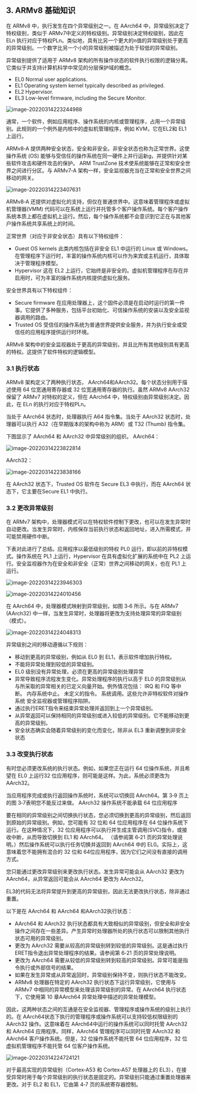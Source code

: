 ## 3. ARMv8 基础知识  

在 ARMv8 中，执行发生在四个异常级别之一。在 AArch64 中，异常级别决定了特权级别，类似于 ARMv7中定义的特权级别。异常级别决定特权级别，因此在 ELn 执行对应于特权PLn。类似地，具有比另一个更大的n值的异常级别处于更高的异常级别。一个数字比另一个小的异常级别被描述为处于较低的异常级别。

异常级别提供了适用于 ARMv8 架构的所有操作状态的软件执行权限的逻辑分离。它类似于并支持计算机科学中常见的分层保护域的概念。

- EL0 Normal user applications.
- EL1 Operating system kernel typically described as privileged.
- EL2 Hypervisor.
- EL3 Low-level firmware, including the Secure Monitor.

![image-20220314223244988](pictures/armv8_overview/image-20220314223244988.png)

通常，一个软件，例如应用程序、操作系统的内核或管理程序，占用一个异常级别。此规则的一个例外是内核中的虚拟机管理程序，例如 KVM，它在EL2和 EL1 上运行。

ARMv8‑A 提供两种安全状态，安全和非安全。非安全状态也称为正常世界。这使操作系统 (OS) 能够与受信任的操作系统在同一硬件上并行运新g，并提供针对某些软件攻击和硬件攻击的保护。 ARM TrustZone 技术使系统能够在正常和安全世界之间进行分区。与 ARMv7‑A 架构一样，安全监视器充当在正常和安全世界之间移动的网关。

![image-20220314223407631](pictures/armv8_overview/image-20220314223407631.png)

ARMv8‑A 还提供对虚拟化的支持，但仅在普通世界中。这意味着管理程序或虚拟机管理器(VMM) 代码可以在系统上运行并托管多个客户操作系统。每个客户操作系统本质上都在虚拟机上运行。然后，每个操作系统都不会意识到它正在与其他客户操作系统共享系统上的时间。

正常世界（对应于非安全状态）具有以下特权组件：

- Guest OS kernels
  此类内核包括在非安全 EL1 中运行的 Linux 或 Windows。在管理程序下运行时，丰富的操作系统内核可以作为来宾或主机运行，具体取决于管理程序模型。
- Hypervisor
  这在 EL2 上运行，它始终是非安全的。虚拟机管理程序在存在并启用时，可为丰富的操作系统内核提供虚拟化服务。

安全世界具有以下特权组件：

- Secure firmware
  在应用处理器上，这个固件必须是在启动时运行的第一件事。它提供了多种服务，包括平台初始化、可信操作系统的安装以及安全监视器调用的路由。
- Trusted OS
  受信任的操作系统为普通世界提供安全服务，并为执行安全或受信任的应用程序提供运行时环境。

ARMv8 架构中的安全监视器处于更高的异常级别，并且比所有其他级别具有更高的特权。这提供了软件特权的逻辑模型。



### 3.1 执行状态  

ARMv8 架构定义了两种执行状态， AArch64和AArch32。每个状态分别用于描述使用 64 位宽通用寄存器或 32 位宽通用寄存器的执行。虽然 ARMv8 AArch32 保留了 ARMv7 对特权的定义，但在 AArch64 中，特权级别由异常级别决定。因此，在 ELn 的执行对应于特权PLn。

当处于 AArch64 状态时，处理器执行 A64 指令集。当处于 AArch32 状态时，处理器可以执行 A32（在早期版本的架构中称为 ARM）或 T32 (Thumb) 指令集。

下图显示了 AArch64 和 AArch32 中异常级别的组织。
AArch64：

![image-20220314223822814](pictures/armv8_overview/image-20220314223822814.png)

AArch32： 

![image-20220314223838166](pictures/armv8_overview/image-20220314223838166.png)

在 AArch32 状态下，Trusted OS 软件在 Secure EL3 中执行，而在 AArch64 状态下，它主要在Secure EL1 中执行。

### 3.2 更改异常级别  

在 ARMv7 架构中，处理器模式可以在特权软件控制下更改，也可以在发生异常时自动更改。当发生异常时，内核保存当前执行状态和返回地址，进入所需模式，并可能禁用硬件中断。

下表对此进行了总结。应用程序以最低级别的特权 PL0 运行，即以前的非特权模式。操作系统在 PL1 上运行，Hypervisor 在具有虚拟化扩展的系统中在 PL2 上运行。安全监视器作为在安全和非安全（正常）世界之间移动的网关，也在 PL1 上运行。

![image-20220314223946303](pictures/armv8_overview/image-20220314223946303.png)

![image-20220314224010456](pictures/armv8_overview/image-20220314224010456.png)

在 AArch64 中，处理器模式映射到异常级别，如图 3‑6 所示。与在 ARMv7 (AArch32) 中一样，当发生异常时，处理器将更改为支持处理异常的异常级别（模式）。

![image-20220314224048313](pictures/armv8_overview/image-20220314224048313.png)

异常级别之间的移动遵循以下规则：

- 移动到更高的异常级别，例如从 EL0 到 EL1，表示软件增加执行特权。
- 不能将异常处理到较低的异常级别。
- EL0 级别没有异常处理，必须在更高的异常级别处理异常
- 异常导致程序流程发生变化。异常处理程序的执行以高于 EL0 的异常级别从与所采取的异常相关的已定义向量开始。例外情况包括：
  IRQ 和 FIQ 等中断。
  内存系统中止。
  未定义的指令。
  系统调用。这些允许非特权软件对操作系统
  安全监视器或管理程序陷阱。
- 通过执行ERET指令来结束异常处理并返回到上一个异常级别。
- 从异常返回可以保持相同的异常级别或进入较低的异常级别。它不能移动到更高的异常级别。
- 安全状态确实会随着异常级别的变化而变化，除非从 EL3 重新调整到非安全状态



### 3.3 改变执行状态  

有时您必须更改系统的执行状态。例如，如果您正在运行 64 位操作系统，并且希望在 EL0 上运行32 位应用程序，则可能是这样。为此，系统必须更改为 AArch32。

当应用程序完成或执行返回操作系统时，系统可以切换回 AArch64。第 3‑9 页上的图 3‑7表明您不能反过来做。 AArch32 操作系统不能承载 64 位应用程序

要在相同的异常级别之间切换执行状态，您必须切换到更高的异常级别，然后返回到原始的异常级别。例如，您可能有 32 位和 64 位应用程序在 64 位操作系统下运行。在这种情况下，32 位应用程序可以执行并生成主管调用(SVC)指令，或接收中断，从而导致切换到 EL1 和 AArch64。 （请参阅第 6‑21 页的异常处理说明。）然后操作系统可以执行任务切换并返回到 AArch64 中的 EL0。实际上，这意味着您不能拥有混合的 32 位和 64位应用程序，因为它们之间没有直接的调用方式。

您只能通过更改异常级别来更改执行状态。发生异常可能会从 AArch32 更改为 AArch64，从异常返回可能会从 AArch64 更改为 AArch32。

EL3的代码无法将异常提升到更高的异常级别，因此无法更改执行状态，除非通过重置。

以下是在 AArch64 和 AArch64 和AArch32执行状态：

- AArch64 和 AArch32 执行状态都具有大致相似的异常级别，但安全和非安全操作之间存在一些差异。产生异常时处理器所处的执行状态可以限制其他执行状态可用的异常级别。
- 更改为 AArch32 需要从较高的异常级别转到较低的异常级别。这是通过执行ERET指令退出异常处理程序的结果。请参阅第 6‑21 页的异常处理说明。
- 更改为 AArch64 需要从较低的异常级别转到较高的异常级别。异常可能是指令执行或外部信号的结果。
- 如果在发生异常或从异常返回时，异常级别保持不变，则执行状态不能改变。
- ARMv8 处理器在特定的 AArch32 执行状态下运行异常级别，它使用与 ARMv7 中相同的异常模型来处理该异常级别的异常。在 AArch64 执行状态下，它使用第 10 章AArch64 异常处理中描述的异常处理模型。

因此，这两种状态之间的互通是在安全监视器、管理程序或操作系统的级别上执行的。在 AArch64状态下执行的管理程序或操作系统可以支持较低权限级别的 AArch32 操作。这意味着在 AArch64中运行的操作系统可以同时托管 AArch32 和 AArch64 应用程序。同样，AArch64 管理程序可以同时托管 AArch32 和 AArch64 客户操作系统。但是，32 位操作系统不能托管 64 位应用程序，32 位虚拟机管理程序不能托管 64 位客户操作系统。

![image-20220314224724121](pictures/armv8_overview/image-20220314224724121.png)

对于最高实现的异常级别（Cortex‑A53 和 Cortex‑A57 处理器上的 EL3），在接受异常时用于每个异常级别的执行状态是固定的。异常级别只能通过重置处理器来更改。对于 EL2 和 EL1，它由第 4‑7 页的系统寄存器控制。